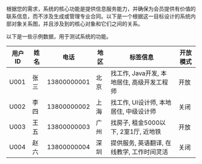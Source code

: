 根据您的需求，系统的核心功能是提供信息服务能力，并确保为会员提供有价值的联系信息，而不涉及生成或管理专业合同。以下是一个根据这一目标设计的系统内部对象关系图，并且涉及到的核心对象和它们之间的关系。

以下是一些示例数据，用于测试系统的功能。

| 用户ID | 姓名     | 电话        | 地区     | 标签信息                                     | 开放模式 |
|--------|----------|-------------|----------|----------------------------------------------|----------|
| U001   | 张三     | 13800000001 | 北京     | 找工作, Java开发, 本地居住, 高级开发工程师      | 开放     |
| U002   | 李四     | 13800000002 | 上海     | 找工作, UI设计师, 本地居住, 中级设计师          | 关闭     |
| U003   | 王五     | 13800000003 | 广州     | 找房子, 租金5000以下, 2室1厅, 近地铁            | 开放     |
| U004   | 赵六     | 13800000004 | 深圳     | 提供服务, 英语翻译, 在线教学, 工作时间灵活        | 关闭     |
